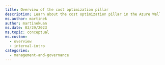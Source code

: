 ```yaml
---
title: Overview of the cost optimization pillar
description: Learn about the cost optimization pillar in the Azure Well-Architected Framework for balancing business goals with operations costs.
ms.author: martinek
author: martinekuan
ms.date: 03/29/2023
ms.topic: conceptual
ms.custom:
  - overview
  - internal-intro
categories:
  - management-and-governance
---
```

